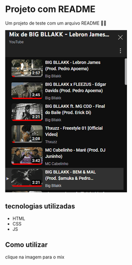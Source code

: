 # Projeto com README
Um projeto de teste com um arquivo README 🐱‍👤

[<img src="./mix.gif" alt="gif do meu mix">](https://www.youtube.com/watch?v=ix6o3MeTRxA&list=RD-BfOixzWOhc&index=6)

## tecnologias utilizadas
- HTML
- CSS
- JS

## Como utilizar

clique na imagem para o mix